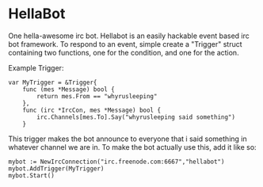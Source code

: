 HellaBot
========

One hella-awesome irc bot. Hellabot is an easily hackable event based irc bot
framework. To respond to an event, simple create a "Trigger" struct containing
two functions, one for the condition, and one for the action.

Example Trigger:

	var MyTrigger = &Trigger{
		func (mes *Message) bool {
			return mes.From == "whyrusleeping"
		},
		func (irc *IrcCon, mes *Message) bool {
			irc.Channels[mes.To].Say("whyrusleeping said something")
		}

This trigger makes the bot announce to everyone that i said something
in whatever channel we are in. To make the bot actually use this,
add it like so:

	mybot := NewIrcConnection("irc.freenode.com:6667","hellabot")
	mybot.AddTrigger(MyTrigger)
	mybot.Start()



